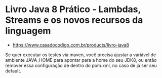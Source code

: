 # Livro Java 8 Prático - Lambdas, Streams e os novos recursos da linguagem

* https://www.casadocodigo.com.br/products/livro-java8

Se quer executar os testes via maven, você precisa ajustar a variável de ambiente JAVA_HOME para apontar para a home do seu JDK8, ou então remover essa configuração de dentro do pom.xml, no caso de já ser seu default.

